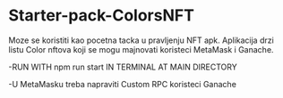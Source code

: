 # Starter-pack-ColorsNFT
Moze se koristiti kao pocetna tacka u pravljenju NFT apk.
Aplikacija drzi listu Color nftova koji se mogu majnovati koristeci MetaMask i Ganache.

-RUN WITH npm run start IN TERMINAL AT MAIN DIRECTORY

-U MetaMasku treba napraviti Custom RPC koristeci Ganache
